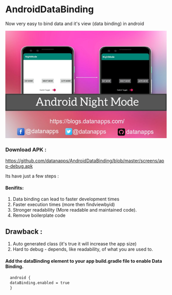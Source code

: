 # AndroidDataBinding
Now very easy to bind data and it's view (data binding) in android

![alt text](https://github.com/datanapps/NightMode/blob/master/screens/screens.jpg)


### Download APK : 

https://github.com/datanapps/AndroidDataBinding/blob/master/screens/app-debug.apk

Its have just a few steps :

#### Benifits:

1. Data binding can lead to faster development times
2. Faster execution times (more then findviewbyid)
3. Stronger readability (More readable and maintained code).
4. Remove boilerplate code

## Drawback :

1. Auto generated class (it's true it will increase the app size)
2. Hard to debug - depends, like readability, of what you are used to.


#### Add the dataBinding element to your app build.gradle file to enable Data Binding.
      android {
      dataBinding.enabled = true
      }
